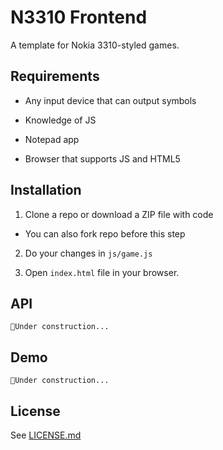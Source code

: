 # N3310 Frontend

A template for Nokia 3310-styled games.

## Requirements

* Any input device that can output symbols

* Knowledge of JS

* Notepad app

* Browser that supports JS and HTML5

## Installation

1. Clone a repo or download a ZIP file with code
  * You can also fork repo before this step

2. Do your changes in `js/game.js`

3. Open `index.html` file in your browser.

## API

`🚧Under construction...`

## Demo

`🚧Under construction...`

## License

See [LICENSE.md](./LICENSE.md)